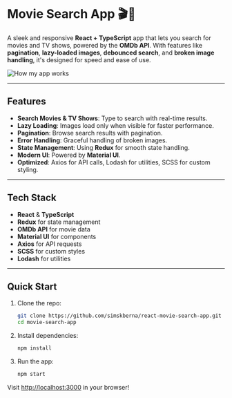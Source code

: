 # Movie Search App 🎬🍿

A sleek and responsive **React + TypeScript** app that lets you search for movies and TV shows, powered by the **OMDb API**. With features like **pagination**, **lazy-loaded images**, **debounced search**, and **broken image handling**, it's designed for speed and ease of use.

![How my app works](public/assets/react-movies-search-app.gif)

---

## Features

- **Search Movies & TV Shows**: Type to search with real-time results.
- **Lazy Loading**: Images load only when visible for faster performance.
- **Pagination**: Browse search results with pagination.
- **Error Handling**: Graceful handling of broken images.
- **State Management**: Using **Redux** for smooth state handling.
- **Modern UI**: Powered by **Material UI**.
- **Optimized**: Axios for API calls, Lodash for utilities, SCSS for custom styling.

---

## Tech Stack

- **React** & **TypeScript**
- **Redux** for state management
- **OMDb API** for movie data
- **Material UI** for components
- **Axios** for API requests
- **SCSS** for custom styles
- **Lodash** for utilities

---

## Quick Start

1. Clone the repo:
   ```bash
   git clone https://github.com/simskberna/react-movie-search-app.git
   cd movie-search-app
   ```

2. Install dependencies:
   ```bash
   npm install
   ```

3. Run the app:
   ```bash
   npm start
   ```

Visit [http://localhost:3000](http://localhost:3000) in your browser!

